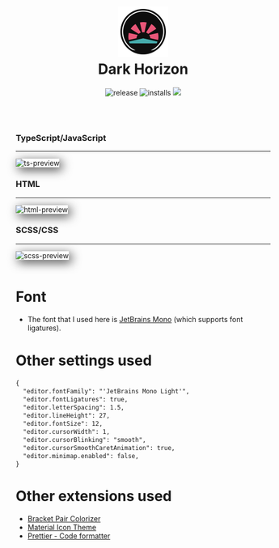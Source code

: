 <h1 align="center">
  <br>
  <img src="logo2.png" alt="Markdownify" width="100">
  <br>
  Dark Horizon
  <br>
</h1>

<p align="center">
    <img src="https://badgen.net/badge/release/0.4.1/white"
         alt="release">
    <img src="https://badgen.net/badge/installs/246/white" alt="installs">
    <a href="https://github.com/mcagampan/dark-horizon">
      <img src="https://badgen.net/badge/repo/repository/white?icon=github&label">
    </a>
</p>

<br/>
<br/>

### TypeScript/JavaScript

---

  <img alt="ts-preview" src="https://i.imgur.com/RAvXojT.png" style="box-shadow: 5px 5px 20px 0px rgba(0,0,0,0.75);"/>

<br/>

### HTML

---

<img alt="html-preview" src="https://i.imgur.com/FrIg67z.png" style="box-shadow: 5px 5px 20px 0px rgba(0,0,0,0.75);"/>

<br/>

### SCSS/CSS

---

<img alt="scss-preview" src="https://i.imgur.com/XJqOByq.png" style="box-shadow: 5px 5px 20px 0px rgba(0,0,0,0.75);"/>

<br/>
<br/>

# Font

- The font that I used here is [JetBrains Mono](https://www.jetbrains.com/lp/mono/) (which supports font ligatures).

# Other settings used

```
{
  "editor.fontFamily": "'JetBrains Mono Light'",
  "editor.fontLigatures": true,
  "editor.letterSpacing": 1.5,
  "editor.lineHeight": 27,
  "editor.fontSize": 12,
  "editor.cursorWidth": 1,
  "editor.cursorBlinking": "smooth",
  "editor.cursorSmoothCaretAnimation": true,
  "editor.minimap.enabled": false,
}
```

# Other extensions used

- [Bracket Pair Colorizer](https://marketplace.visualstudio.com/items?itemName=CoenraadS.bracket-pair-colorizer)
- [Material Icon Theme](https://marketplace.visualstudio.com/items?itemName=PKief.material-icon-theme)
- [Prettier - Code formatter](https://marketplace.visualstudio.com/items?itemName=esbenp.prettier-vscode)
